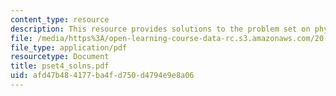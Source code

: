 ```yaml
---
content_type: resource
description: This resource provides solutions to the problem set on physical hydrogels.
file: /media/https%3A/open-learning-course-data-rc.s3.amazonaws.com/20-462j-molecular-principles-of-biomaterials-spring-2006/afd47b484177ba4fd750d4794e9e8a06_pset4_solns.pdf
file_type: application/pdf
resourcetype: Document
title: pset4_solns.pdf
uid: afd47b48-4177-ba4f-d750-d4794e9e8a06
---
```

